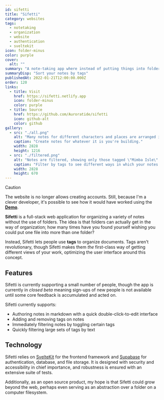 ```yaml
---
id: sifetti
title: "Sifetti"
category: websites
tags:
  - notetaking
  - organization
  - website
  - authentication
  - sveltekit
icon: folder-minus
color: purple
cover:
  alt: ""
summary: "A note-taking app where instead of putting things into folders, you filter by tags you create."
summaryDisp: "Sort your notes by tags"
publishedAt: 2022-01-21T12:00:00.000Z
order: 120
links:
  - title: Visit
    href: https://sifetti.netlify.app
    icon: folder-minus
    color: purple
  - title: Source
    href: https://github.com/Auroratide/sifetti
    icon: github-alt
    color: github
gallery:
  - src: "./all.png"
    alt: "Many notes for different characters and places are arranged in a grid."
    caption: "Create notes for whatever it is you're building."
    width: 2828
    height: 1216
  - src: "./filtered.png"
    alt: "Notes are filtered, showing only those tagged \"Mimba Isle\" and \"NPC\"."
    caption: "Filter by tags to see different ways in which your notes are related."
    width: 2828
    height: 670
---
```


> [!CAUTION]
> The website is no longer allows creating accounts. Still, because I'm a clever developer, it's possible to see how it would have worked using the **[Demo](https://sifetti.netlify.app/demo)**.

**Sifetti** is a full-stack web application for organizing a variety of notes without the use of folders. The idea is that folders can actually get in the way of organization; how many times have you found yourself wishing you could put one file into more than one folder?

Instead, Sifetti lets people use **tags** to organize documents. Tags aren't revolutionary, though Sifetti makes them _the_ first-class way of getting different views of your work, optimizing the user interface around this concept.

## Features

Sifetti is currently supporting a small number of people, though the app is currently in _closed beta_ meaning sign-ups of new people is not available until some core feedback is accumulated and acted on.

Sifetti currently supports:

* Authoring notes in markdown with a quick double-click-to-edit interface
* Adding and removing tags on notes
* Immediately filtering notes by toggling certain tags
* Quickly filtering large sets of tags by text

## Technology

Sifetti relies on [SvelteKit](https://kit.svelte.dev/) for the frontend framework and [Supabase](https://supabase.com/) for authentication, database, and file storage. It is designed with security and accessibility in chief importance, and robustness is ensured with an extensive suite of tests.

Additionally, as an open source product, my hope is that Sifetti could grow beyond the web, perhaps even serving as an abstraction over a folder on a computer filesystem.
